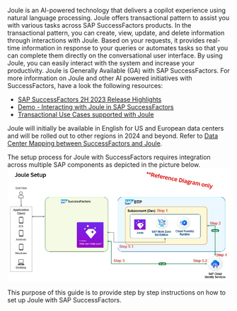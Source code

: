Joule is an AI-powered technology that delivers a copilot experience using natural language processing.  Joule offers transactional pattern to assist you with various tasks across SAP SuccessFactors products. In the transactional pattern, you can create, view, update, and delete information through interactions with Joule. Based on your requests, it provides real-time information in response to your queries or automates tasks so that you can complete them directly on the conversational user interface. By using Joule, you can easily interact with the system and increase your productivity.  Joule is Generally Available (GA) with SAP SuccessFactors.  For more information on Joule and other AI powered initiatives with SuccessFactors, have a look the following resources:

* [SAP SuccessFactors 2H 2023 Release Highlights](https://www.sap.com/documents/2023/10/943d147c-927e-0010-bca6-c68f7e60039b.html)
* [Demo - Interacting with Joule in SAP SuccessFactors](https://sapvideoa35699dc5.hana.ondemand.com/?entry_id=1_1gxt7zms)
* [Transactional Use Cases supported with Joule](https://help.sap.com/docs/joule/capabilities-guide/transactional-use-cases)

Joule will initially be available in English for US and European data centers and will be rolled out to other regions in 2024 and beyond.  Refer to [Data Center Mapping between SuccessFactors and Joule](https://help.sap.com/docs/joule/serviceguide/data-center-mapping-between-sap-successfactors-and-joule).


The setup process for Joule with SuccessFactors requires integration across multiple SAP components as depicted in the picture below.<br/>
![run_booster](1.jpg)

This purpose of this guide is to provide step by step instructions on how to set up Joule with SAP SuccessFactors.

